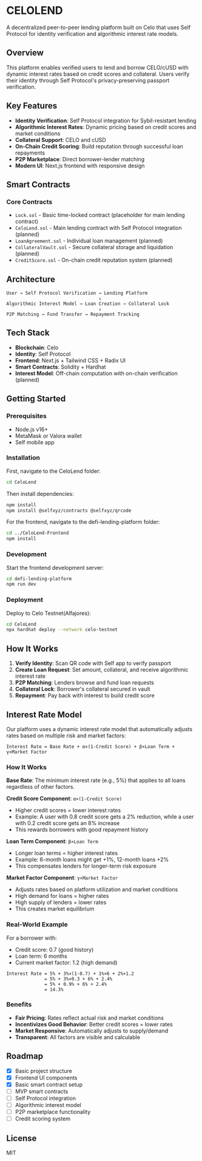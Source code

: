 #   CELOLEND

A decentralized peer-to-peer lending platform built on Celo that uses Self Protocol for identity verification and algorithmic interest rate models.

## Overview

This platform enables verified users to lend and borrow CELO/cUSD with dynamic interest rates based on credit scores and collateral. Users verify their identity through Self Protocol's privacy-preserving passport verification.

## Key Features

- **Identity Verification**: Self Protocol integration for Sybil-resistant lending
- **Algorithmic Interest Rates**: Dynamic pricing based on credit scores and market conditions
- **Collateral Support**: CELO and cUSD
- **On-Chain Credit Scoring**: Build reputation through successful loan repayments
- **P2P Marketplace**: Direct borrower-lender matching
- **Modern UI**: Next.js frontend with responsive design

## Smart Contracts

### Core Contracts

- `Lock.sol` - Basic time-locked contract (placeholder for main lending contract)
- `CeloLend.sol` - Main lending contract with Self Protocol integration (planned)
- `LoanAgreement.sol` - Individual loan management (planned)
- `CollateralVault.sol` - Secure collateral storage and liquidation (planned)
- `CreditScore.sol` - On-chain credit reputation system (planned)

## Architecture

```
User → Self Protocol Verification → Lending Platform
                                  ↓
Algorithmic Interest Model → Loan Creation → Collateral Lock
                                  ↓
P2P Matching → Fund Transfer → Repayment Tracking
```

## Tech Stack

- **Blockchain**: Celo
- **Identity**: Self Protocol
- **Frontend**: Next.js + Tailwind CSS + Radix UI
- **Smart Contracts**: Solidity + Hardhat
- **Interest Model**: Off-chain computation with on-chain verification (planned)

## Getting Started

### Prerequisites

- Node.js v16+
- MetaMask or Valora wallet
- Self mobile app

### Installation

First, navigate to the CeloLend folder:

```bash
cd CeloLend
```

Then install dependencies:

```bash
npm install
npm install @selfxyz/contracts @selfxyz/qrcode
```

For the frontend, navigate to the defi-lending-platform folder:

```bash
cd ../CeloLend-Frontend
npm install
```

### Development

Start the frontend development server:

```bash
cd defi-lending-platform
npm run dev
```

### Deployment

Deploy to Celo Testnet(Alfajores):

```bash
cd CeloLend
npx hardhat deploy --network celo-testnet
```

## How It Works

1. **Verify Identity**: Scan QR code with Self app to verify passport
2. **Create Loan Request**: Set amount, collateral, and receive algorithmic interest rate
3. **P2P Matching**: Lenders browse and fund loan requests
4. **Collateral Lock**: Borrower's collateral secured in vault
5. **Repayment**: Pay back with interest to build credit score

## Interest Rate Model

Our platform uses a dynamic interest rate model that automatically adjusts rates based on multiple risk and market factors:

```
Interest Rate = Base Rate + α×(1-Credit Score) + β×Loan Term + γ×Market Factor
```

### How It Works

**Base Rate**: The minimum interest rate (e.g., 5%) that applies to all loans regardless of other factors.

**Credit Score Component**: `α×(1-Credit Score)`

- Higher credit scores = lower interest rates
- Example: A user with 0.8 credit score gets a 2% reduction, while a user with 0.2 credit score gets an 8% increase
- This rewards borrowers with good repayment history

**Loan Term Component**: `β×Loan Term`

- Longer loan terms = higher interest rates
- Example: 6-month loans might get +1%, 12-month loans +2%
- This compensates lenders for longer-term risk exposure

**Market Factor Component**: `γ×Market Factor`

- Adjusts rates based on platform utilization and market conditions
- High demand for loans = higher rates
- High supply of lenders = lower rates
- This creates market equilibrium

### Real-World Example

For a borrower with:

- Credit score: 0.7 (good history)
- Loan term: 6 months
- Current market factor: 1.2 (high demand)

```
Interest Rate = 5% + 3%×(1-0.7) + 1%×6 + 2%×1.2
              = 5% + 3%×0.3 + 6% + 2.4%
              = 5% + 0.9% + 6% + 2.4%
              = 14.3%
```

### Benefits

- **Fair Pricing**: Rates reflect actual risk and market conditions
- **Incentivizes Good Behavior**: Better credit scores = lower rates
- **Market Responsive**: Automatically adjusts to supply/demand
- **Transparent**: All factors are visible and calculable

## Roadmap

- [x] Basic project structure
- [x] Frontend UI components
- [x] Basic smart contract setup
- [ ] MVP smart contracts
- [ ] Self Protocol integration
- [ ] Algorithmic interest model
- [ ] P2P marketplace functionality
- [ ] Credit scoring system

## License

MIT
